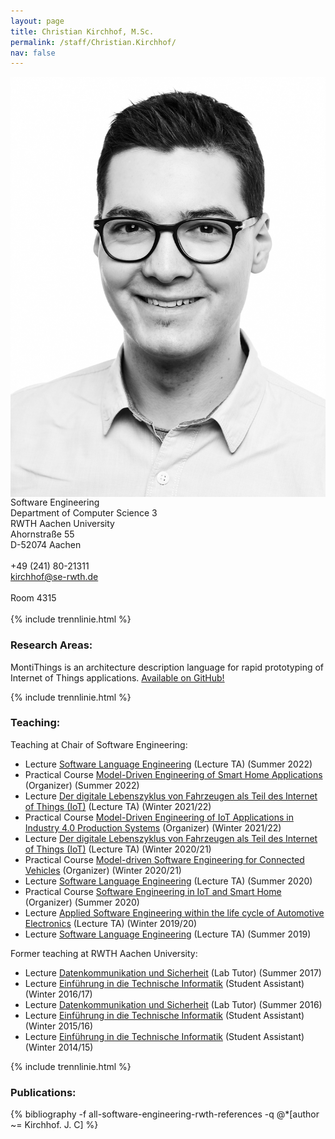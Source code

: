 ```yaml
---
layout: page
title: Christian Kirchhof, M.Sc.
permalink: /staff/Christian.Kirchhof/
nav: false
---
```


<div class="container">
    <div class="row">
        <div class="col-lg-3">
          <img class="staff-pics z-depth-1" src="../../assets/img/teams/kirchhof.jpeg" 
               alt="Christian Kirchhof" style="float: left;">
        </div>
        <div class="col-lg-4">
          Software Engineering<br>
          Department of Computer Science 3<br>
          RWTH Aachen University<br>
          Ahornstraße 55<br>
          D-52074 Aachen<br>
          <br>
          +49 (241) 80-21311<br>
          <a href="mailto:kirchhof@se-rwth.de">kirchhof@se-rwth.de</a><br>
          <br>
          Room 4315
        </div>
    </div>
</div>

<br>
{% include trennlinie.html %}

### Research Areas:

MontiThings is an architecture description language for rapid prototyping of Internet of Things applications. 
[Available on GitHub!](https://github.com/monticore/montithings/)

{% include trennlinie.html %}

### Teaching:

Teaching at Chair of Software Engineering:

- Lecture [Software Language Engineering](../teaching) (Lecture TA) (Summer 2022)
- Practical Course [Model-Driven Engineering of Smart Home Applications]() (Organizer) (Summer 2022)
- Lecture [Der digitale Lebenszyklus von Fahrzeugen als Teil des Internet of Things (IoT)]() (Lecture TA) (Winter 2021/22)
- Practical Course [Model-Driven Engineering of IoT Applications in Industry 4.0 Production Systems]() (Organizer) (Winter 2021/22)
- Lecture [Der digitale Lebenszyklus von Fahrzeugen als Teil des Internet of Things (IoT)]() (Lecture TA) (Winter 2020/21)
- Practical Course [Model-driven Software Engineering for Connected Vehicles]() (Organizer) (Winter 2020/21)
- Lecture [Software Language Engineering]() (Lecture TA) (Summer 2020)
- Practical Course [Software Engineering in IoT and Smart Home]() (Organizer) (Summer 2020)
- Lecture [Applied Software Engineering within the life cycle of Automotive Electronics]() (Lecture TA) (Winter 2019/20)
- Lecture [Software Language Engineering]() (Lecture TA) (Summer 2019)

Former teaching at RWTH Aachen University:

- Lecture [Datenkommunikation und Sicherheit](http://www.campus.rwth-aachen.de/rwth/all/event.asp?gguid=0xFD530631348EA64598251C93A07349C2&tguid=0xCEF5F29D5BF6474696B73F9332CE2501) (Lab Tutor) (Summer 2017)
- Lecture [Einführung in die Technische Informatik](https://embedded.rwth-aachen.de/doku.php?id=lehre:wise1617:technische_informatik) (Student Assistant) (Winter 2016/17)
- Lecture [Datenkommunikation und Sicherheit](https://www.rwth-aachen.de/cms/root/Studium/~hihq/Lehre/?lidx=1) (Lab Tutor) (Summer 2016)
- Lecture [Einführung in die Technische Informatik](https://embedded.rwth-aachen.de/doku.php?id=lehre:wise1516:technische_informatik) (Student Assistant) (Winter 2015/16)
- Lecture [Einführung in die Technische Informatik](https://embedded.rwth-aachen.de/doku.php?id=lehre:wise1415:technische_informatik) (Student Assistant) (Winter 2014/15)

{% include trennlinie.html %}


### Publications:

<div class="publications">
  {% bibliography -f all-software-engineering-rwth-references -q @*[author ~= Kirchhof. J. C] %}
</div>

